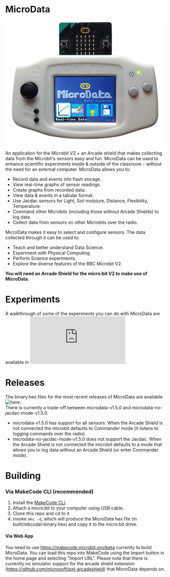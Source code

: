 # MicroData

![home_screen](https://github.com/KierPalin/MicroData/blob/main/resources/MicroData_1_5.png?raw=true)

An application for the Microbit V2 + an Arcade shield that makes collecting data from the Microbit's sensors easy and fun. MicroData can be used to enhance scientific experiments inside & outside of the classroom - without the need for an external computer. MicroData allows you to:
* Record data and events into flash storage.
* View real-time graphs of sensor readings.
* Create graphs from recorded data.
* View data & events in a tabular format.
* Use Jacdac sensors for Light, Soil moisture, Distance, Flexibility, Temperature.
* Command other Microbits (including those without Arcade Shields) to log data.
* Collect data from sensors on other Microbits over the radio.

MicroData makes it easy to select and configure sensors. The data collected through it can be used to:
* Teach and better understand Data Science.
* Experiment with Physical Computing.
* Perform Science experiments.
* Explore the diverse features of the BBC Microbit V2.

**You will need an Arcade Shield for the micro:bit V2 to make use of MicroData.**


# Experiments

A walkthrough of some of the experiments you can do with MicroData are available in ![EXPERIMENTS.MD](https://github.com/KierPalin/MicroData/blob/main/EXPERIMENTS.MD).


# Releases

The binary.hex files for the most recent releases of MicroData are available ![here](https://github.com/KierPalin/MicroData/releases).<br>
There is currently a trade-off between microdata-v1.5.0 and microdata-no-jacdac-mode-v1.5.0. <br>
* microdata-v1.5.0 has support for all sensors. When the Arcade Shield is not connected the microbit defaults to Commander mode (it listens to logging commands over the radio).
* microdata-no-jacdac-mode-v1.5.0 does not support the Jacdac. When the Arcade Shield is not connected the microbit defaults to a mode that allows you to log data without an Arcade Shield (or enter Commander mode).


# Building

### Via MakeCode CLI (recommended)

1. Install the [MakeCode CLI](https://microsoft.github.io/pxt-mkc/).
2. Attach a micro:bit to your computer using USB cable.
3. Clone this repo and cd to it
4. invoke `mkc -d`, which will produce the MicroData hex file (in built/mbcodal-binary.hex) and copy it to the micro:bit drive.

#### Via Web App

You need to use https://makecode.microbit.org/beta currently to build MicroData. You can load this repo into MakeCode using the Import button in the home page and selecting "Import URL". Please note that there is currently no simulator support for the arcade shield extension (https://github.com/microsoft/pxt-arcadeshield) that MicroData depends on.
